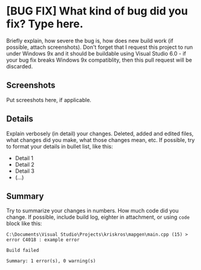 # [BUG FIX] What kind of bug did you fix? Type here.
Briefly explain, how severe the bug is, how does
new build work (if possible, attach screenshots).
Don't forget that I request this project to run
under Windows 9x and it should be buildable using
Visual Studio 6.0 - if your bug fix breaks Windows 9x
compatiblity, then this pull request will be discarded.

## Screenshots
Put screeshots here, if applicable.

## Details
Explain verbosely (in detail) your changes. Deleted,
added and edited files, what changes did you make,
what those changes mean, etc. If possible, try to
format your details in bullet list, like this:

  - Detail 1
  - Detail 2
  - Detail 3
  - (...)

## Summary
Try to summarize your changes in numbers. How much
code did you change. If possible, include build log,
eighter in attachment, or using `code` block like this:

```
C:\Documents\Visual Studio\Projects\kriskros\mapgen\main.cpp (15) > error C4018 : example error

Build failed

Summary: 1 error(s), 0 warning(s)
```
